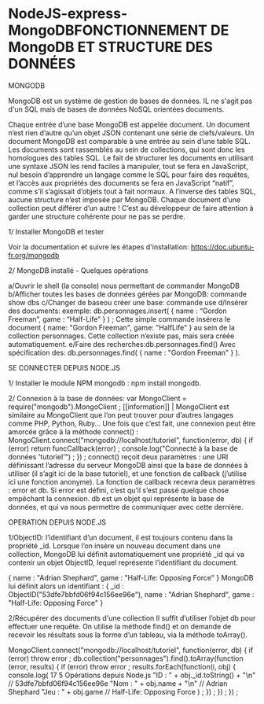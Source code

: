 # NodeJS-express-MongoDBFONCTIONNEMENT DE MongoDB ET STRUCTURE DES DONNÉES

MONGODB

MongoDB est un système de gestion de bases de données.
IL ne s'agit pas d'un SQL mais de bases de données NoSQL orientées documents.


Chaque entrée d’une base MongoDB est appelée document. Un document n’est rien d’autre qu’un objet JSON contenant une série de clefs/valeurs.
Un document MongoDB est comparable à une entrée au sein d’une table SQL. Les documents sont rassemblés au sein de collections, qui sont donc les homologues des tables SQL. 
Le fait de structurer les documents en utilisant une syntaxe JSON les rend faciles à manipuler, tout se fera en JavaScript, nul besoin d’apprendre un langage comme le SQL pour
faire des requêtes, et l’accès aux propriétés des documents se fera en JavaScript “natif”, comme s’il s’agissait d’objets tout à fait normaux.
A l’inverse des tables SQL, aucune structure n’est imposée par MongoDB. Chaque document d’une collection peut différer d’un autre ! C’est au développeur de faire attention à garder une structure cohérente pour ne pas se perdre.

1/ Installer MongoDB et tester

Voir la documentation et suivre les étapes d'installation: https://doc.ubuntu-fr.org/mongodb

2/ MongoDB installé - Quelques opérations

a/Ouvrir le shell (la console) nous permettant de commander MongoDB
b/Afficher toutes les bases de données gérées par MongoDB: commande show dbs
c/Changer de baseou créer une base: commande use <nom-de-la-base>
d/Insérer des documents: 
exemple: db.personnages.insert( { name : “Gordon Freeman”, game : “Half-Life” } ) ;
Cette simple commande insérera le document { name: "Gordon Freeman", game: "HalfLife" } au sein de la collection personnages. Cette collection n’existe pas, mais sera créée automatiquement.
e/Faire des recherches:db.personnages.find()
Avec spécification des: db.personnages.find( { name : "Gordon Freeman" } ).





SE CONNECTER DEPUIS NODE.JS

1/ Installer le module NPM mongodb : npm install mongodb.

2/ Connexion à la base de données:
var MongoClient = require("mongodb").MongoClient ;
[[information]] | MongoClient est similaire au MongoClient que l’on peut trouver pour d’autres
langages comme PHP, Python, Ruby…
Une fois que c’est fait, une connexion peut être amorcée grâce à la méthode connect() :
MongoClient.connect("mongodb://localhost/tutoriel", function(error, db) {
if (error) return funcCallback(error) ;
console.log("Connecté à la base de données 'tutoriel'") ;
}) ;
connect() reçoit deux paramètres : une URI définissant l’adresse du serveur MongoDB ainsi que
la base de données à utiliser (il s’agit ici de la base tutoriel), et une fonction de callback (j’utilise
ici une fonction anonyme).
La fonction de callback recevra deux paramètres : error et db. Si error est défini, c’est qu’il s’est
passé quelque chose empêchant la connexion. db est un objet qui représente la base de données,
et qui va nous permettre de communiquer avec cette dernière.

OPERATION DEPUIS NODE.JS

1/ObjectID: l’identifiant d’un document, il est toujours contenu dans la propriété _id.
Lorsque l’on insère un nouveau document dans une collection, MongoDB lui définit automatiquement une propriété _id qui va contenir un objet ObjectID, lequel représente l’identifiant du
document.

{
name : "Adrian Shephard",
game : "Half-Life: Opposing Force"
}
MongoDB lui définit alors un identifiant :
{
_id : ObjectID("53dfe7bbfd06f94c156ee96e"),
name : "Adrian Shephard",
game : "Half-Life: Opposing Force"
}

2/Récupérer des documents d'une collection
Il suffit d’utiliser l’objet db pour effectuer une requête. On utilise la méthode find() et on demande de recevoir les résultats sous la forme d’un tableau, via la méthode toArray().

MongoClient.connect("mongodb://localhost/tutoriel", function(error, db) {
if (error) throw error ;
db.collection("personnages").find().toArray(function (error, results) {
if (error) throw error ;
results.forEach(function(i, obj) {
console.log(
17
5 Opérations depuis Node.js
"ID : " + obj._id.toString() + "\n" // 53dfe7bbfd06f94c156ee96e
"Nom : " + obj.name + "\n" // Adrian Shephard
"Jeu : " + obj.game // Half-Life: Opposing Force
) ;
}) ;
}) ;
}) ;

